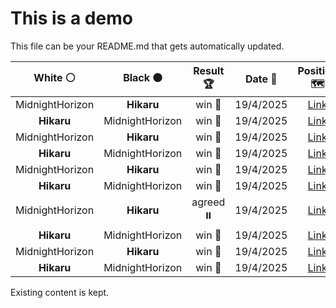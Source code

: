 # This is a demo

This file can be your README.md that gets automatically updated.

<!--START_SECTION:chessStats-->
<!-- Automatically generated with https://github.com/Balastrong/chess-stats-action -->

| White ⚪ | Black ⚫ | Result 🏆 | Date 📅 | Position 🗺️ |
|:---:|:---:|:---:|:---:|:---:|
| MidnightHorizon | **Hikaru** | win 🥇 | 19/4/2025 | <a href="http://www.ee.unb.ca/cgi-bin/tervo/fen.pl?select=7K/8/8/8/8/8/8/4kqqq w - - 28 100">Link</a> |
| **Hikaru** | MidnightHorizon | win 🥇 | 19/4/2025 | <a href="http://www.ee.unb.ca/cgi-bin/tervo/fen.pl?select=r1r3k1/1p3pb1/p1p1p1p1/P2n2Bp/2QP4/2P4P/1P3PP1/R3R1K1 b - - 0 20">Link</a> |
| MidnightHorizon | **Hikaru** | win 🥇 | 19/4/2025 | <a href="http://www.ee.unb.ca/cgi-bin/tervo/fen.pl?select=1k6/3q4/8/4R3/K1N5/1P6/8/8 w - - 16 99">Link</a> |
| **Hikaru** | MidnightHorizon | win 🥇 | 19/4/2025 | <a href="http://www.ee.unb.ca/cgi-bin/tervo/fen.pl?select=8/8/3K4/2r5/1k6/8/8/1R6 b - - 8 72">Link</a> |
| MidnightHorizon | **Hikaru** | win 🥇 | 19/4/2025 | <a href="http://www.ee.unb.ca/cgi-bin/tervo/fen.pl?select=6k1/b7/6p1/8/8/4r3/6K1/8 w - - 0 50">Link</a> |
| **Hikaru** | MidnightHorizon | win 🥇 | 19/4/2025 | <a href="http://www.ee.unb.ca/cgi-bin/tervo/fen.pl?select=6R1/1R6/2rk2p1/r2p1p1p/3PpP1P/2P5/5PK1/8 b - - 5 49">Link</a> |
| MidnightHorizon | **Hikaru** | agreed ⏸️ | 19/4/2025 | <a href="http://www.ee.unb.ca/cgi-bin/tervo/fen.pl?select=3r1r1k/3n3p/p2R4/1pp3PP/1q6/4B3/2P1QP2/K2R4 b - - 3 29">Link</a> |
| **Hikaru** | MidnightHorizon | win 🥇 | 19/4/2025 | <a href="http://www.ee.unb.ca/cgi-bin/tervo/fen.pl?select=4r1k1/1p5p/p5p1/P7/B1R5/7P/1B3PP1/6K1 w - - 1 39">Link</a> |
| MidnightHorizon | **Hikaru** | win 🥇 | 19/4/2025 | <a href="http://www.ee.unb.ca/cgi-bin/tervo/fen.pl?select=8/4p3/5k2/3p1np1/8/1p1r4/5K2/1R6 w - - 0 68">Link</a> |
| **Hikaru** | MidnightHorizon | win 🥇 | 19/4/2025 | <a href="http://www.ee.unb.ca/cgi-bin/tervo/fen.pl?select=8/pk1K4/8/1p6/4Q3/1Pp5/P7/8 b - - 1 52">Link</a> |

<!--END_SECTION:chessStats-->

Existing content is kept.

